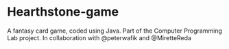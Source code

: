 # Hearthstone-game
A fantasy card game, coded using Java. Part of the Computer Programming Lab project.
In collaboration with @peterwafik and @MiretteReda
